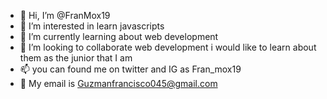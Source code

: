 - 👋 Hi, I’m @FranMox19 
- 👀 I’m interested in learn javascripts
- 🌱 I’m currently learning about web development
- 💞️ I’m looking to collaborate web development i would like to learn about them as the junior that I am
- 📫 you can found me on twitter and IG as Fran_mox19
- 📩 My email is Guzmanfrancisco045@gmail.com

<!---
FranMox19/FranMox19 is a ✨ special ✨ repository because its `README.md` (this file) appears on your GitHub profile.
You can click the Preview link to take a look at your changes.
--->

